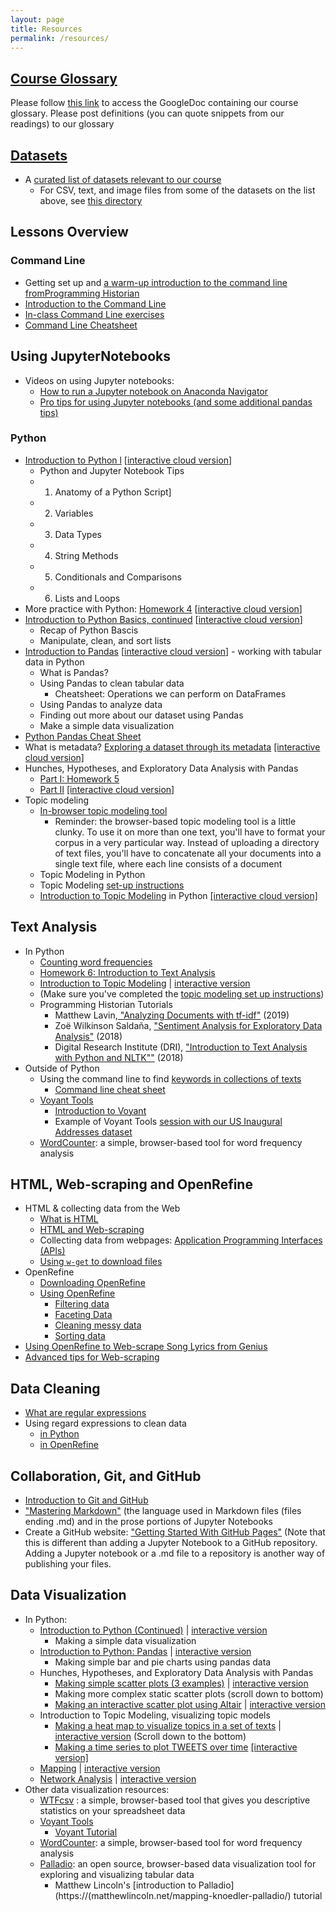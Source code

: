 ```yaml
---
layout: page
title: Resources
permalink: /resources/
---
```




## [Course Glossary](https://princeton.instructure.com/courses/8132/pages/course-glossary)

Please follow [this link](https://princeton.instructure.com/courses/8132/pages/course-glossary) to access the GoogleDoc containing our course glossary. Please post definitions (you can quote snippets from our readings) to our glossary

## [Datasets](https://github.com/sceckert/IntroDHFall2022/blob/main/_datasets/datasets.md)

+ A [curated list of datasets relevant to our course](https://github.com/sceckert/IntroDHFall2022/blob/main/_datasets/datasets.md)
	+ For CSV, text, and image files from some of the datasets on the list above, see [this directory](https://github.com/sceckert/IntroDHFall2022/blob/main/_datasets/)

## Lessons Overview


### Command Line

- Getting set up and [a warm-up introduction to the command line fromProgramming Historian](https://github.com/sceckert/IntroDHFall2022/blob/main/_week2/homework-2.md)
- [Introduction to the Command Line](https://github.com/sceckert/IntroDHFall2022/blob/main/_week2/introduction-to-the-command-line.md) 
- [In-class Command Line exercises](https://github.com/sceckert/IntroDHFall2022/blob/main/_week2/in-class-exercises.md) 
- [Command Line Cheatsheet](https://github.com/sceckert/IntroDHFall2022/blob/main/_week2/command-line-cheat-sheet.md)

## Using JupyterNotebooks

- Videos on using Jupyter notebooks:
	- [How to run a Jupyter notebook on Anaconda Navigator](https://princeton.zoom.us/rec/share/1uLtbi2UisC7Pl3ahYY8ZPEOpEvmV1xQpnPFVtze6DLDL9jrSQLEqZvlWx2r1XZT.7t57DUBTKoWewi-a?startTime=1614894075000)
	- [Pro tips for using Jupyter notebooks (and some additional pandas tips)](https://princeton.zoom.us/rec/share/I7cTIhAELXlhL1mBVjuO12oYSFhy6g_ODaKPR_f23QEy5XXua-qzk2e_EwAwCkVh.Wrkvl1Em98fRXe1j?startTime=1614896446000)

### Python

- [Introduction to Python l](https://github.com/sceckert/IntroDHFall2022/blob/main/_week4/introduction-to-python.ipynb)   [[interactive cloud version](https://mybinder.org/v2/gh/sceckert/introdhfall2022/main?urlpath=lab/tree/_week4/introduction-to-python.ipynb)]
	-  Python and Jupyter Notebook Tips
	- 1. Anatomy of a Python Script]
	- 2. Variables
	- 3. Data Types
	- 4. String Methods
	- 5. Conditionals and Comparisons
	- 6. Lists and Loops
- More practice with Python: [Homework 4](https://github.com/sceckert/IntroDHFall2022/blob/main/_week4/homework-4.ipynb) [[interactive cloud version](https://mybinder.org/v2/gh/sceckert/introdhfall2022/main?urlpath=lab/tree/_week4/homework-4.ipynb)]
- [Introduction to Python Basics, continued](https://github.com/sceckert/IntroDHFall2022/blob/main/_week4/introduction-to-python-continued.ipynb) [[interactive cloud version](https://mybinder.org/v2/gh/sceckert/introdhfall2022/main?urlpath=lab/tree/_week4/introduction-to-python-continued.ipynb)]
	- Recap of Python Bascis
	- Manipulate, clean, and sort lists
-  [Introduction to Pandas](https://github.com/sceckert/IntroDHFall2022/blob/main/_week5/python-continued.ipynb) [[interactive cloud version](https://mybinder.org/v2/gh/sceckert/introdhfall2022/main?urlpath=lab/tree/_week5/python-continued.ipynb)] - working with tabular data in Python
	-  What is Pandas?
  	- Using Pandas to clean tabular data
		-  Cheatsheet: Operations we can perform on DataFrames
   	- Using Pandas to analyze data
	-  Finding out more about our dataset using Pandas
	- Make a simple data visualization
-  [Python Pandas Cheat Sheet](https://github.com/sceckert//IntroDHFall2022/_week5/python-pandas-cheat-sheet.md)
- What is metadata? [Exploring a dataset through its metadata](https://github.com/sceckert/IntroDHFall2022/blob/main/_week3/introduction-to-metadata.ipynb) [[interactive cloud version]](https://mybinder.org/v2/gh/sceckert/introdhfall2022/main?urlpath=lab/tree/_week3/introduction-to-metadata.ipynb) 
- Hunches, Hypotheses, and Exploratory Data Analysis with Pandas
	- [Part I: Homework 5](https://github.com/sceckert/IntroDHFall2022/blob/main/_week7/homework-5.md)
	- [Part II](https://github.com/sceckert/IntroDHFall2022/blob/main/_week7/exploratory-data-analysis-with-pandas.ipynb) [[interactive cloud version]](https://mybinder.org/v2/gh/sceckert/introdhfall2022/main?urlpath=lab/tree/_week7/exploratory-data-analysis-with-pandas.ipynb)
- Topic modeling
	- [In-browser topic modeling tool](https://mimno.infosci.cornell.edu/jsLDA/)
		- Reminder: the browser-based topic modeling tool is a little clunky. To use it on more than one text, you'll have to format your corpus in a very particular way. Instead of uploading a directory of text files, you'll have to concatenate all your documents into a single text file, where each line consists of a document
	- Topic Modeling in Python
	- Topic Modeling [set-up instructions](https://github.com/sceckert/IntroDHFall2022/blob/main/_week9/topic-modeling-set-up-instructions.md)
	- [Introduction to Topic Modeling](https://github.com/sceckert/IntroDHFall2022/blob/main/_week9/introduction-to-topic-modeling.ipynb) in Python [[interactive cloud version]](https://mybinder.org/v2/gh/sceckert/introdhfall2022/main?urlpath=lab/tree/_week9/introduction-to-topic-modeling.ipynb)

## Text Analysis

- In Python
	- [Counting word frequencies](https://github.com/sceckert/IntroDHFall2022/blob/main/_week4/introduction-to-python.ipynb)
	-  [Homework 6: Introduction to Text Analysis](https://github.com/sceckert/IntroDHFall2022/blob/main/_week8/homework-6.md)
	-  [Introduction to Topic Modeling](https://github.com/sceckert/IntroDHSpring2021/blob/main/_week9/introduction-to-topic-modeling.ipynb) | [interactive version](https://mybinder.org/v2/gh/sceckert/introdhspring2021/main?urlpath=lab/tree/_week9/introduction-to-topic-modeling.ipynb)
	- (Make sure you've completed the [topic modeling set up instructions](https://github.com/sceckert/IntroDHSpring2021/blob/main/_week9/topic-modeling-set-up-instructions.md))
	- Programming Historian Tutorials
		- Matthew Lavin,[ "Analyzing Documents with tf-idf"](https://programminghistorian.org/en/lessons/analyzing-documents-with-tfidf) (2019)
		- Zoë Wilkinson Saldaña, ["Sentiment Analysis for Exploratory Data Analysis"](https://programminghistorian.org/en/lessons/sentiment-analysis) (2018)
		- Digital Research Institute (DRI), ["Introduction to Text Analysis with Python and NLTK""](https://github.com/DHRI-Curriculum/text-analysis) (2018)
- Outside of Python
	- Using the command line to find [keywords in collections of texts](https://github.com/sceckert/IntroDHFall2022/blob/main/_week2/in-class-exercises.md)
		- [Command line cheat sheet](https://github.com/sceckert/IntroDHFall2022/blob/main/_week2/command-line-cheat-sheet.md)
	- [Voyant Tools](https://voyant-tools.org/)
		- [Introduction to Voyant](https://github.com/sceckert/IntroDHFall2022/blob/main/_week8/Text-Analysis-Introduction-to-Voyant-and-Topic-Modeling-Tutorial.pdf)
		- Example of Voyant Tools [session with our US Inaugural Addresses dataset](https://voyant-tools.org/?corpus=bfc9629dabe7232ece555ec086037665)
	- [WordCounter](https://databasic.io/en/wordcounter/): a simple, browser-based tool for word frequency analysis

## HTML, Web-scraping and OpenRefine

- HTML & collecting data from the Web
	- [What is HTML](https://github.com/sceckert/IntroDHFall2022/blob/main/_week6/preparing-for-webscraping-and-openrefine.md#what-is-html)
	- [HTML and Web-scraping](https://github.com/sceckert/IntroDHFall2022/blob/main/_week6/preparing-for-webscraping-and-openrefine.md#html-and-web-scraping)
	- Collecting data from webpages: [Application Programming Interfaces (APIs)](https://github.com/sceckert/IntroDHFall2022/blob/main/_week6/preparing-for-webscraping-and-openrefine.md#application-programming-interface-apis)
	- [Using `w-get` to download files](https://github.com/sceckert/IntroDHFall2022/blob/main/_week8/using-wget.md)
- OpenRefine
	- [Downloading OpenRefine](https://github.com/sceckert/IntroDHFall2022/blob/main/_week6/preparing-for-webscraping-and-openrefine.md#openrefine)
	- [Using OpenRefine](https://github.com/sceckert/IntroDHFall2022/blob/main/_week6/preparing-for-webscraping-and-openrefine.md#using-openrefine)
		- [Filtering data](https://github.com/sceckert/IntroDHFall2022/blob/main/_week6/preparing-for-webscraping-and-openrefine.md#filtering-data)
		- [Faceting Data](https://github.com/sceckert/IntroDHFall2022/blob/main/_week6/preparing-for-webscraping-and-openrefine.md#faceting-data)
		- [Cleaning messy data](https://github.com/sceckert/IntroDHFall2022/blob/main/_week6/preparing-for-webscraping-and-openrefine.md#cleaning-messy-data)
		- [Sorting data](https://github.com/sceckert/IntroDHFall2022/blob/main/_week6/preparing-for-webscraping-and-openrefine.md#sorting-data)
- [Using OpenRefine to Web-scrape Song Lyrics from Genius](https://github.com/sceckert/IntroDHFall2022/blob/main/_week6/introduction-to-webscraping-and-open-refine.md) 
- [Advanced tips for Web-scraping](https://github.com/sceckert/IntroDHFall2022/blob/main/_week6/advanced-tips-for-webscraping.md)

## Data Cleaning 

- [What are regular expressions](https://github.com/sceckert/IntroDHFall2022/blob/main/_resources/python-data-cleaning-scripts.ipynb)
- Using regard expressions to clean data
	- [in Python](https://github.com/sceckert/IntroDHFall2022/blob/main/_resources/python-data-cleaning-scripts.ipynb)
	- [in OpenRefine](https://github.com/sceckert/IntroDHFall2022/blob/main/_week6/advanced-tips-for-webscraping.md#regex-how-to-parse-and-process-text-files)

## Collaboration, Git, and GitHub

- [Introduction to Git and GitHub](https://github.com/sceckert/IntroDHFall2022/blob/main/_week8/introduction-to-git-and-github.md)
-  ["Mastering Markdown"](https://guides.github.com/features/mastering-markdown/) (the language used in Markdown files (files ending .md) and in the prose portions of Jupyter Notebooks
- Create a GitHub website: ["Getting Started With GitHub Pages"](https://guides.github.com/features/pages/) (Note that this is different than adding a Jupyter Notebook to a GitHub repository. Adding a Jupyter notebook or a .md file to a repository is another way of publishing your files.

## Data Visualization

- In Python:
	- [Introduction to Python (Continued)](https://github.com/sceckert/IntroDHFall2022/blob/main/_week4/introduction-to-python-continued.ipynb) | [interactive version](https://mybinder.org/v2/gh/sceckert/introdhFall2022/main?urlpath=lab/tree/_week4/introduction-to-python-continued.ipynb) 
		- Making a simple data visualization
	- [Introduction to Python: Pandas](https://github.com/sceckert/IntroDHFall2022/blob/main/_week5/python-continued.ipynb) | [interactive version](https://mybinder.org/v2/gh/sceckert/introdhFall2022/main?urlpath=lab/tree/_week5/python-continued.ipynb)
		- Making simple bar and pie charts using pandas data
	- Hunches, Hypotheses, and Exploratory Data Analysis with Pandas
		- [Making simple scatter plots (3 examples)](https://github.com/sceckert/IntroDHFall2022/blob/main/_week7/exploratory-data-analysis-with-pandas.ipynb) | [interactive version](https://mybinder.org/v2/gh/sceckert/introdhFall2022/main?urlpath=lab/tree/_week7/exploratory-data-analysis-with-pandas.ipynb)
		- Making more complex static scatter plots (scroll down to bottom)
		- [Making an interactive scatter plot using Altair](https://github.com/sceckert/IntroDHfall2022/blob/main/_week10/introduction-to-data-visualization-in-altair.ipynb) | [interactive version](https://mybinder.org/v2/gh/sceckert/introdhfall2022/main?urlpath=lab/tree/_week10/introduction-to-data-visualization-in-altair.ipynb)
	- Introduction to Topic Modeling, visualizing topic models
		- [Making a heat map to visualize topics in a set of texts](https://github.com/sceckert/IntroDHFall2022/blob/main/_week9/introduction-to-topic-modeling.ipynb) | [interactive version](https://mybinder.org/v2/gh/sceckert/introdhFall2022/main?urlpath=lab/tree/_week9/introduction-to-topic-modeling.ipynb) (Scroll down to the bottom)
		- [Making a time series to plot TWEETS over time](https://github.com/sceckert/IntroDHFall2022/blob/main/_week10/topic-modeling-time-series.ipynb) [[interactive version]](https://mybinder.org/v2/gh/sceckert/introdhFall2022/main?urlpath=lab/tree/_week10/topic-modeling-time-series.ipynb)
	-  [Mapping](https://github.com/sceckert/IntroDHfall2022/blob/main/_week10/mapping.ipynb) | [interactive version](https://mybinder.org/v2/gh/sceckert/introdhfall2022/main?urlpath=lab/tree/_week10/mapping.ipynb)
	- [Network Analysis](https://github.com/sceckert/IntroDHfall2022/blob/main/_week10/network-analysis.ipynb)  | [interactive version](https://mybinder.org/v2/gh/sceckert/introdhfall2022/main?urlpath=lab/tree/_week10/network-analysis.ipynb)
- Other data visualization resources:
	- [WTFcsv](https://databasic.io/en/wtfcsv/#upload) : a simple, browser-based tool that gives you descriptive statistics on your spreadsheet data
	- [Voyant Tools](https://voyant-tools.org/)
		- [Voyant Tutorial](https://github.com/sceckert/IntroDHFall2022/blob/main/_week8/Text-Analysis-Introduction-to-Voyant-and-Topic-Modeling-Tutorial.pdf)
	- [WordCounter](https://databasic.io/en/wordcounter/): a simple, browser-based tool for word frequency analysis
	- [Palladio](https://hdlab.stanford.edu/palladio/): an open source, browser-based data visualization tool for exploring and visualizing tabular data
 		- Matthew Lincoln's [introduction to Palladio](https://(matthewlincoln.net/mapping-knoedler-palladio/) tutorial